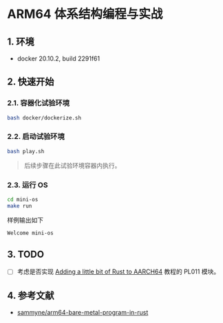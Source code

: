 # ARM64 体系结构编程与实战

## 1. 环境
- docker 20.10.2, build 2291f61

## 2. 快速开始

### 2.1. 容器化试验环境
```bash
bash docker/dockerize.sh
```

### 2.2. 启动试验环境
```bash
bash play.sh
```

> 后续步骤在此试验环境容器内执行。

### 2.3. 运行 OS

```bash
cd mini-os
make run
```

样例输出如下
```bash
Welcome mini-os
```

## 3. TODO
- [ ] 考虑是否实现 [Adding a little bit of Rust to AARCH64](https://krinkinmu.github.io/2020/12/13/adding-rust-to-aarch64.html) 教程的 PL011 模块。

## 4. 参考文献
- [sammyne/arm64-bare-metal-program-in-rust](https://github.com/sammyne/arm64-bare-metal-program-in-rust)
